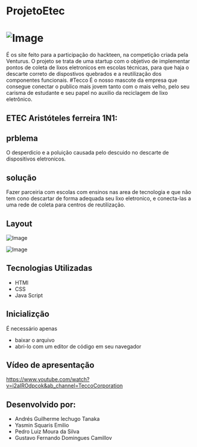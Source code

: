 # ProjetoEtec

# ![Image](https://github.com/user-attachments/assets/cfe487a6-4d1a-40d4-9317-9c1af4ce27d3)
  É os site feito para a participação do hackteen, na competição criada pela Venturus. O projeto se trata de uma startup com o objetivo de implementar pontos de coleta de lixos eletronicos em escolas técnicas, para que haja o descarte correto de dispostivos quebrados e a reutilização dos componentes funcionais.
#Tecco
 É o nosso mascote da empresa que consegue conectar o publico mais jovem tanto com o mais velho, pelo seu carisma de estudante e seu papel no auxilio da reciclagem de lixo eletrônico.
## ETEC Aristóteles ferreira 1N1:
## prblema
O desperdicio e a poluição causada pelo descuido no descarte de dispositivos eletronicos.
## solução
Fazer parceiria com escolas com ensinos nas area de tecnologia e que não tem cono descartar de forma adequada seu lixo eletronico, e conecta-las a uma rede de coleta para centros de reutilização.
## Layout
![Image](https://github.com/user-attachments/assets/500514db-9382-4039-b971-374be9c80159)

![Image](https://github.com/user-attachments/assets/2edac72c-febe-4868-a7d9-923bf2298c7a)
## Tecnologias Utilizadas
* HTMl
* CSS
* Java Script

## Inicializção
É necessário apenas
* baixar o arquivo
* abri-lo com um editor de código em seu navegador

## Vídeo de apresentação
https://www.youtube.com/watch?v=i2aIROdpcok&ab_channel=TeccoCorporation

##   Desenvolvido por:
* Andrés Guilherme lechugo Tanaka
* Yasmin Squaris Emilio
* Pedro Luiz Moura da Silva
* Gustavo Fernando Domingues Camillov

